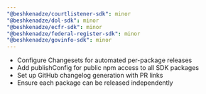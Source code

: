 ```yaml
---
"@beshkenadze/courtlistener-sdk": minor
"@beshkenadze/dol-sdk": minor
"@beshkenadze/ecfr-sdk": minor
"@beshkenadze/federal-register-sdk": minor
"@beshkenadze/govinfo-sdk": minor
---
```


- Configure Changesets for automated per-package releases
- Add publishConfig for public npm access to all SDK packages
- Set up GitHub changelog generation with PR links
- Ensure each package can be released independently
